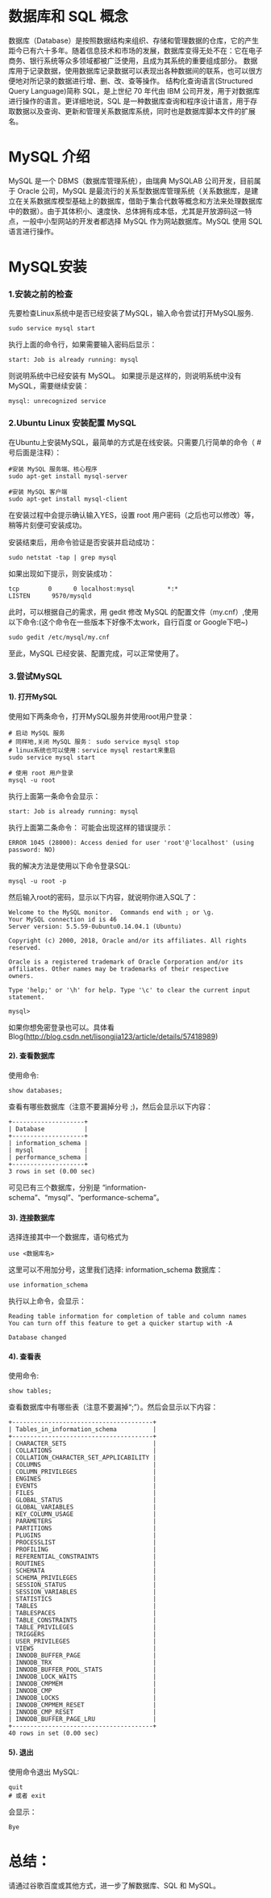 # 数据库和 SQL 概念
数据库（Database）是按照数据结构来组织、存储和管理数据的仓库，它的产生距今已有六十多年。随着信息技术和市场的发展，数据库变得无处不在：它在电子商务、银行系统等众多领域都被广泛使用，且成为其系统的重要组成部分。
数据库用于记录数据，使用数据库记录数据可以表现出各种数据间的联系，也可以很方便地对所记录的数据进行增、删、改、查等操作。
结构化查询语言(Structured Query Language)简称 SQL，是上世纪 70 年代由 IBM 公司开发，用于对数据库进行操作的语言。更详细地说，SQL 是一种数据库查询和程序设计语言，用于存取数据以及查询、更新和管理关系数据库系统，同时也是数据库脚本文件的扩展名。
# MySQL 介绍
MySQL 是一个 DBMS（数据库管理系统），由瑞典 MySQLAB 公司开发，目前属于 Oracle 公司，MySQL 是最流行的关系型数据库管理系统（关系数据库，是建立在关系数据库模型基础上的数据库，借助于集合代数等概念和方法来处理数据库中的数据）。由于其体积小、速度快、总体拥有成本低，尤其是开放源码这一特点，一般中小型网站的开发者都选择 MySQL 作为网站数据库。MySQL 使用 SQL 语言进行操作。

# MySQL安装
### 1.安装之前的检查
 先要检查Linux系统中是否已经安装了MySQL，输入命令尝试打开MySQL服务.
```
sudo service mysql start
```
 执行上面的命令行，如果需要输入密码后显示：
```
start: Job is already running: mysql

```
 则说明系统中已经安装有 MySQL。
 如果提示是这样的，则说明系统中没有 MySQL，需要继续安装：
```
mysql: unrecognized service
```
### 2.Ubuntu Linux 安装配置 MySQL

在Ubuntu上安装MySQL，最简单的方式是在线安装。只需要几行简单的命令（ # 号后面是注释）：
```
#安装 MySQL 服务端、核心程序
sudo apt-get install mysql-server

#安装 MySQL 客户端
sudo apt-get install mysql-client
```
在安装过程中会提示确认输入YES，设置 root 用户密码（之后也可以修改）等，稍等片刻便可安装成功。

安装结束后，用命令验证是否安装并启动成功：
```
sudo netstat -tap | grep mysql
```
如果出现如下提示，则安装成功：
```
tcp        0      0 localhost:mysql         *:*                     LISTEN      9570/mysqld  
```
此时，可以根据自己的需求，用 gedit 修改 MySQL 的配置文件（my.cnf）,使用以下命令:(这个命令在一些版本下好像不太work，自行百度 or Google下吧~)
```
sudo gedit /etc/mysql/my.cnf
```
至此，MySQL 已经安装、配置完成，可以正常使用了。

### 3.尝试MySQL
#### 1). 打开MySQL

使用如下两条命令，打开MySQL服务并使用root用户登录：
```
# 启动 MySQL 服务
# 同样地,关闭 MySQL 服务： sudo service mysql stop
# linux系统也可以使用：service mysql restart来重启
sudo service mysql start             

# 使用 root 用户登录
mysql -u root
```
执行上面第一条命令会显示：
```
start: Job is already running: mysql
```
执行上面第二条命令：
可能会出现这样的错误提示：
```
ERROR 1045 (28000): Access denied for user 'root'@'localhost' (using password: NO)
```
我的解决方法是使用以下命令登录SQL:
```
mysql -u root -p
```
然后输入root的密码，显示以下内容，就说明你进入SQL了：
```
Welcome to the MySQL monitor.  Commands end with ; or \g.
Your MySQL connection id is 46
Server version: 5.5.59-0ubuntu0.14.04.1 (Ubuntu)

Copyright (c) 2000, 2018, Oracle and/or its affiliates. All rights reserved.

Oracle is a registered trademark of Oracle Corporation and/or its
affiliates. Other names may be trademarks of their respective
owners.

Type 'help;' or '\h' for help. Type '\c' to clear the current input statement.

mysql> 
```
如果你想免密登录也可以。具体看Blog(http://blog.csdn.net/lisongjia123/article/details/57418989)

#### 2). 查看数据库
使用命令:
```
show databases;
```
查看有哪些数据库（注意不要漏掉分号 ;)，然后会显示以下内容：
```
+--------------------+
| Database           |
+--------------------+
| information_schema |
| mysql              |
| performance_schema |
+--------------------+
3 rows in set (0.00 sec)
```
可见已有三个数据库，分别是 “information-schema”、“mysql”、“performance-schema”。

#### 3). 连接数据库

选择连接其中一个数据库，语句格式为
```
use <数据库名>
``` 
这里可以不用加分号，这里我们选择: information_schema 数据库：
```
use information_schema
```
执行以上命令，会显示：
```
Reading table information for completion of table and column names
You can turn off this feature to get a quicker startup with -A

Database changed
```

#### 4). 查看表
使用命令:
```
show tables; 
```
查看数据库中有哪些表（注意不要漏掉“;”）。然后会显示以下内容：
```
+---------------------------------------+
| Tables_in_information_schema          |
+---------------------------------------+
| CHARACTER_SETS                        |
| COLLATIONS                            |
| COLLATION_CHARACTER_SET_APPLICABILITY |
| COLUMNS                               |
| COLUMN_PRIVILEGES                     |
| ENGINES                               |
| EVENTS                                |
| FILES                                 |
| GLOBAL_STATUS                         |
| GLOBAL_VARIABLES                      |
| KEY_COLUMN_USAGE                      |
| PARAMETERS                            |
| PARTITIONS                            |
| PLUGINS                               |
| PROCESSLIST                           |
| PROFILING                             |
| REFERENTIAL_CONSTRAINTS               |
| ROUTINES                              |
| SCHEMATA                              |
| SCHEMA_PRIVILEGES                     |
| SESSION_STATUS                        |
| SESSION_VARIABLES                     |
| STATISTICS                            |
| TABLES                                |
| TABLESPACES                           |
| TABLE_CONSTRAINTS                     |
| TABLE_PRIVILEGES                      |
| TRIGGERS                              |
| USER_PRIVILEGES                       |
| VIEWS                                 |
| INNODB_BUFFER_PAGE                    |
| INNODB_TRX                            |
| INNODB_BUFFER_POOL_STATS              |
| INNODB_LOCK_WAITS                     |
| INNODB_CMPMEM                         |
| INNODB_CMP                            |
| INNODB_LOCKS                          |
| INNODB_CMPMEM_RESET                   |
| INNODB_CMP_RESET                      |
| INNODB_BUFFER_PAGE_LRU                |
+---------------------------------------+
40 rows in set (0.00 sec)
```
#### 5). 退出

使用命令退出 MySQL:
```
quit 
# 或者 exit 
```
会显示：
```
Bye
```
# 总结：
请通过谷歌百度或其他方式，进一步了解数据库、SQL 和 MySQL。






